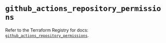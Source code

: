 # `github_actions_repository_permissions`

Refer to the Terraform Registry for docs: [`github_actions_repository_permissions`](https://registry.terraform.io/providers/integrations/github/6.7.0/docs/resources/actions_repository_permissions).
